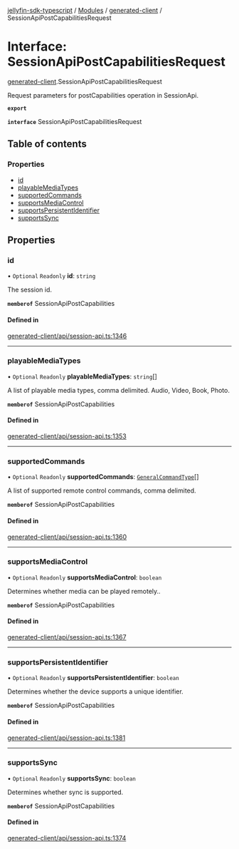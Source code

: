 [jellyfin-sdk-typescript](../README.md) / [Modules](../modules.md) / [generated-client](../modules/generated_client.md) / SessionApiPostCapabilitiesRequest

# Interface: SessionApiPostCapabilitiesRequest

[generated-client](../modules/generated_client.md).SessionApiPostCapabilitiesRequest

Request parameters for postCapabilities operation in SessionApi.

**`export`**

**`interface`** SessionApiPostCapabilitiesRequest

## Table of contents

### Properties

- [id](generated_client.SessionApiPostCapabilitiesRequest.md#id)
- [playableMediaTypes](generated_client.SessionApiPostCapabilitiesRequest.md#playablemediatypes)
- [supportedCommands](generated_client.SessionApiPostCapabilitiesRequest.md#supportedcommands)
- [supportsMediaControl](generated_client.SessionApiPostCapabilitiesRequest.md#supportsmediacontrol)
- [supportsPersistentIdentifier](generated_client.SessionApiPostCapabilitiesRequest.md#supportspersistentidentifier)
- [supportsSync](generated_client.SessionApiPostCapabilitiesRequest.md#supportssync)

## Properties

### id

• `Optional` `Readonly` **id**: `string`

The session id.

**`memberof`** SessionApiPostCapabilities

#### Defined in

[generated-client/api/session-api.ts:1346](https://github.com/thornbill/jellyfin-sdk-typescript/blob/7534c86/src/generated-client/api/session-api.ts#L1346)

___

### playableMediaTypes

• `Optional` `Readonly` **playableMediaTypes**: `string`[]

A list of playable media types, comma delimited. Audio, Video, Book, Photo.

**`memberof`** SessionApiPostCapabilities

#### Defined in

[generated-client/api/session-api.ts:1353](https://github.com/thornbill/jellyfin-sdk-typescript/blob/7534c86/src/generated-client/api/session-api.ts#L1353)

___

### supportedCommands

• `Optional` `Readonly` **supportedCommands**: [`GeneralCommandType`](../enums/generated_client.GeneralCommandType.md)[]

A list of supported remote control commands, comma delimited.

**`memberof`** SessionApiPostCapabilities

#### Defined in

[generated-client/api/session-api.ts:1360](https://github.com/thornbill/jellyfin-sdk-typescript/blob/7534c86/src/generated-client/api/session-api.ts#L1360)

___

### supportsMediaControl

• `Optional` `Readonly` **supportsMediaControl**: `boolean`

Determines whether media can be played remotely..

**`memberof`** SessionApiPostCapabilities

#### Defined in

[generated-client/api/session-api.ts:1367](https://github.com/thornbill/jellyfin-sdk-typescript/blob/7534c86/src/generated-client/api/session-api.ts#L1367)

___

### supportsPersistentIdentifier

• `Optional` `Readonly` **supportsPersistentIdentifier**: `boolean`

Determines whether the device supports a unique identifier.

**`memberof`** SessionApiPostCapabilities

#### Defined in

[generated-client/api/session-api.ts:1381](https://github.com/thornbill/jellyfin-sdk-typescript/blob/7534c86/src/generated-client/api/session-api.ts#L1381)

___

### supportsSync

• `Optional` `Readonly` **supportsSync**: `boolean`

Determines whether sync is supported.

**`memberof`** SessionApiPostCapabilities

#### Defined in

[generated-client/api/session-api.ts:1374](https://github.com/thornbill/jellyfin-sdk-typescript/blob/7534c86/src/generated-client/api/session-api.ts#L1374)
